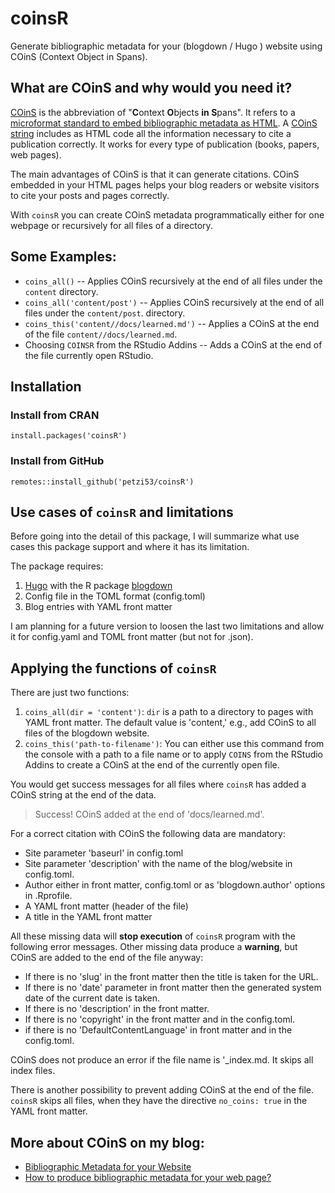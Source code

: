 # coinsR

Generate bibliographic metadata for your (blogdown / Hugo ) website using COinS (Context Object in Spans).

## What are COinS and why would you need it?

[COinS](https://en.wikipedia.org/wiki/COinS) is the abbreviation of "**C**ontext **O**bjects **in S**pans". It refers to a [microformat standard to embed bibliographic metadata as HTML](https://www.univie.ac.at/elib/index.php?title=COinS_Microfromat_Bibliographic_Metadata_for_Embedding_in_HTML). A [COinS string](https://www.questia.com/magazine/1G1-161981672/coins-what-it-stands-for-context-objects-in-spans) includes as HTML code all the information necessary to cite a publication correctly. It works for every type of publication (books, papers, web pages).

The main advantages of COinS is that it can generate citations. COinS embedded in your HTML pages helps your blog readers or website visitors to cite your posts and pages correctly.

With `coinsR` you can create COinS metadata programmatically either for one webpage or recursively for all files of a directory. 

## Some Examples:

+ `coins_all()` -- Applies COinS recursively at the end of all files under the `content` directory.
+ `coins_all('content/post')` -- Applies COinS recursively at the end of all files under the `content/post`. directory.
+ `coins_this('content//docs/learned.md')` -- Applies a COinS at the end of the file `content//docs/learned.md`.
+ Choosing `COINSR` from the RStudio Addins -- Adds a COinS at the end of the file currently open RStudio.

## Installation


### Install from CRAN

`install.packages('coinsR')`

### Install from GitHub

`remotes::install_github('petzi53/coinsR')`


## Use cases of `coinsR` and limitations

Before going into the detail of this package, I will summarize what use cases this package support and where it has its limitation. 

The package requires:

1. [Hugo](https://gohugo.io) with the R package [blogdown](https://bookdown.org/yihui/blogdown/)
2. Config file in the TOML format (config.toml)
3. Blog entries with YAML front matter

I am planning for a future version to loosen the last two limitations and allow it for config.yaml and TOML front matter (but not for .json).

## Applying the functions of `coinsR`

There are just two functions:

1. `coins_all(dir = 'content')`: `dir` is a path to a directory to pages with YAML front matter. The default value is 'content,' e.g., add COinS to all files of the blogdown website.
2. `coins_this('path-to-filename')`: You can either use this command from the console with a path to a file name or to apply `COINS` from the RStudio Addins to create a COinS at the end of the currently open file. 

You would get success messages for all files where `coinsR` has added a COinS string at the end of the data.

> Success! COinS added at the end of 'docs/learned.md'.

For a correct citation with COinS the following data are mandatory: 

+ Site parameter 'baseurl' in config.toml
+ Site parameter 'description' with the name of the blog/website in config.toml.
+ Author either in front matter, config.toml or as 'blogdown.author' options in .Rprofile.
+ A YAML front matter (header of the file)
+ A title in the YAML front matter

All these missing data will **stop execution** of `coinsR` program with the following error messages.
Other missing data produce a **warning**, but COinS are added to the end of the file anyway:

+ If there is no 'slug' in the front matter then the title is taken for the URL.
+ If there is no 'date' parameter in front matter then the generated system date of the current date is taken.
+ If there is no 'description' in the front matter.
+ If there is no 'copyright' in the front matter and in the config.toml.
+ if there is no 'DefaultContentLanguage' in front matter and in the config.toml.

COinS does not produce an error if the file name is '_index.md. It skips all index files.

There is another possibility to prevent adding COinS at the end of the file. `coinsR` skips all files, when they have the directive `no_coins: true` in the YAML front matter. 

## More about COinS on my blog: 

+ [Bibliographic Metadata for your Website](https://notes.peter-baumgartner.net/2019/06/19/bibliographic-metadata-for-your-web-page/)
+ [How to produce bibliographic metadata for your web page?](https://notes.peter-baumgartner.net/tutorial/how-to-produce-bibliographic-metadata-for-you-web-page/)

